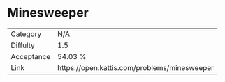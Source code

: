 # Minesweeper

<table>
    <tr>
        <td>Category</td>
        <td>N/A</td>
    </tr>
    <tr>
        <td>Diffulty</td>
        <td>1.5</td>
    </tr>
    <tr>
        <td>Acceptance</td>
        <td>54.03 %</td>
    </tr>
    <tr>
        <td>Link</td>
        <td>https://open.kattis.com/problems/minesweeper</td>
    </tr>
</table>